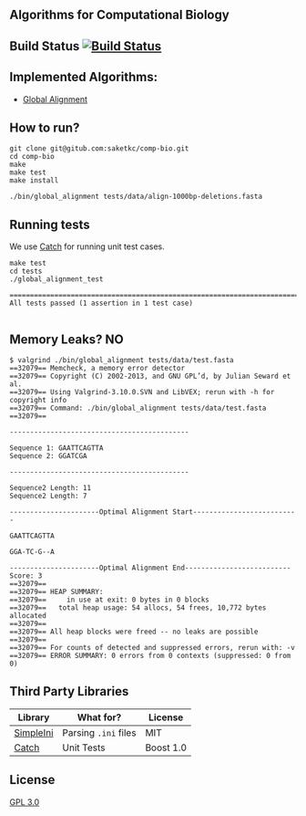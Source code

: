 ## Algorithms for Computational Biology

## Build Status [![Build Status](https://travis-ci.org/saketkc/comp-bio.svg)](https://travis-ci.org/saketkc/comp-bio)

## Implemented Algorithms:

- [Global Alignment](docs/GlobalAlignment.md)


## How to run?
```
git clone git@gitub.com:saketkc/comp-bio.git
cd comp-bio
make
make test
make install

./bin/global_alignment tests/data/align-1000bp-deletions.fasta
```

## Running tests
We use [Catch](https://github.com/philsquared/Catch) for running unit test cases.
```
make test
cd tests
./global_alignment_test 

===============================================================================
All tests passed (1 assertion in 1 test case)


```

## Memory Leaks? NO
```
$ valgrind ./bin/global_alignment tests/data/test.fasta 
==32079== Memcheck, a memory error detector
==32079== Copyright (C) 2002-2013, and GNU GPL’d, by Julian Seward et al.
==32079== Using Valgrind-3.10.0.SVN and LibVEX; rerun with -h for copyright info
==32079== Command: ./bin/global_alignment tests/data/test.fasta
==32079== 

--------------------------------------------

Sequence 1: GAATTCAGTTA
Sequence 2: GGATCGA

--------------------------------------------

Sequence2 Length: 11
Sequence2 Length: 7

----------------------Optimal Alignment Start--------------------------

GAATTCAGTTA

GGA-TC-G--A

----------------------Optimal Alignment End--------------------------
Score: 3
==32079== 
==32079== HEAP SUMMARY:
==32079==     in use at exit: 0 bytes in 0 blocks
==32079==   total heap usage: 54 allocs, 54 frees, 10,772 bytes allocated
==32079== 
==32079== All heap blocks were freed -- no leaks are possible
==32079== 
==32079== For counts of detected and suppressed errors, rerun with: -v
==32079== ERROR SUMMARY: 0 errors from 0 contexts (suppressed: 0 from 0)

```
## Third Party Libraries

|Library   	| What for?   	| License   	|
|---	|---	|---	|
|[SimpleIni](https://github.com/brofield/simpleini)   	|  Parsing `.ini` files 	| MIT   	|
|[Catch](https://github.com/philsquared/Catch)   	|  Unit Tests 	| Boost 1.0  	|





## License

[GPL 3.0](LICENSE)
